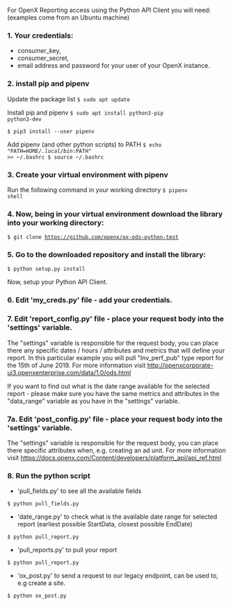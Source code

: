 For OpenX Reporting access using the Python API Client you will need:
(examples come from an Ubuntu machine)

### 1. Your credentials:
- consumer_key,
- consumer_secret,
- email address and password for your user of your OpenX instance.

### 2. install pip and pipenv

Update the package list
<code>$ sudo apt update</code>

Install pip and pipenv
<code>$ sudo apt install python3-pip python3-dev </code> 

<code>$ pip3 install --user pipenv</code>

Add pipenv (and other python scripts) to PATH
<code>$ echo "PATH=$HOME/.local/bin:$PATH" >> ~/.bashrc
$ source ~/.bashrc</code>


### 3. Create your virtual environment with pipenv

Run the following command in your working directory
<code>$ pipenv shell</code>


### 4. Now, being in your virtual environment download the library into your working directory:

<code>$ git clone https://github.com/openx/ox-ods-python-test</code>

### 5. Go to the downloaded repository and install the library:

<code>$ python setup.py install</code>

Now, setup your Python API Client.

### 6. Edit 'my_creds.py' file - add your credentials.

### 7. Edit 'report_config.py' file - place your request body into the 'settings' variable.

The "settings" variable is responsible for the request body, you can place there any specific dates / hours / attributes and metrics that will define your report. In this particular example you will pull "Inv_perf_pub" type report for the 15th of June 2019. For more information visit http://openxcorporate-ui3.openxenterprise.com/data/1.0/ods.html

If you want to find out what is the date range available for the selected report - please make sure you have the same metrics and attributes in the "data_range" variable as you have in the "settings" variable.

### 7a. Edit 'post_config.py' file - place your request body into the 'settings' variable.

The "settings" variable is responsible for the request body, you can place there specific attributes when, e.g. creating an ad unit. For more information visit  https://docs.openx.com/Content/developers/platform_api/api_ref.html

### 8. Run the python script
- 'pull_fields.py' to see all the available fields

<code>$ python pull_fields.py</code>

- 'date_range.py' to check what is the available date range for selected report (earliest possible StartData, closest possible EndDate)

<code>$ python pull_report.py</code>

- 'pull_reports.py' to pull your report

<code>$ python pull_report.py</code>

- 'ox_post.py' to send a request to our legacy endpoint, can be used to, e.g create a site.

<code>$ python ox_post.py</code>
